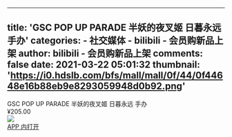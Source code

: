 
---
title: 'GSC POP UP PARADE 半妖的夜叉姬 日暮永远 手办'
categories: 
    - 社交媒体
    - bilibili - 会员购新品上架
author: bilibili - 会员购新品上架
comments: false
date: 2021-03-22 05:01:32
thumbnail: 'https://i0.hdslb.com/bfs/mall/mall/0f/44/0f44648e16b88eb9e8293059948d0b92.png'
---

<div>   
GSC POP UP PARADE 半妖的夜叉姬 日暮永远 手办<br>¥205.00<br><img src="https://i0.hdslb.com/bfs/mall/mall/0f/44/0f44648e16b88eb9e8293059948d0b92.png" referrerpolicy="no-referrer"><br><a href="bilibili://mall/web?url=https%3A%2F%2Fmall.bilibili.com%2Fdetail.html%3Ffrom%3Dnew_product%26jumpLinkType%3D0%26loadingShow%3D1%26noTitleBar%3D1%23goFrom%3Dna%26itemsId%3D10035781%26noReffer%3Dtrue">APP 内打开</a>  
</div>
            